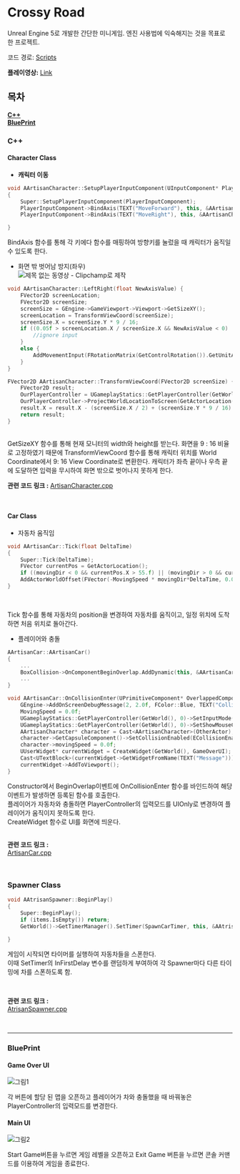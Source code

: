# **Crossy Road**
Unreal Engine 5로 개발한 간단한 미니게임. 엔진 사용법에 익숙해지는 것을 목표로 한 프로젝트.  

코드 경로: [Scripts](https://github.com/goguma1000/Crossy-Road/tree/main/Source/artisan)  

**플레이영상:** [Link](https://youtu.be/u_VU_70GmHw)
## **목차**   
**[C++](#c)**  
**[BluePrint](#blueprint)**

### **C++**
#### **Character Class** 
- **캐릭터 이동**
~~~cpp
void AArtisanCharacter::SetupPlayerInputComponent(UInputComponent* PlayerInputComponent)
{
	Super::SetupPlayerInputComponent(PlayerInputComponent);
	PlayerInputComponent->BindAxis(TEXT("MoveForward"), this, &AArtisanCharacter::UpDown);
	PlayerInputComponent->BindAxis(TEXT("MoveRight"), this, &AArtisanCharacter::LeftRight);

}
~~~   
BindAxis 함수를 통해 각 키에다 함수를 매핑하여 방향키를 눌렀을 때 캐릭터가 움직일 수 있도록 한다.  

- 화면 밖 벗어남 방지(좌우)  
![제목 없는 동영상 - Clipchamp로 제작](https://github.com/goguma1000/Crossy-Road/assets/102130574/7845570d-47df-449b-80d8-61c6ef71a03d)
~~~cpp
void AArtisanCharacter::LeftRight(float NewAxisValue) {
	FVector2D screenLocation;
	FVector2D screenSize;
	screenSize = GEngine->GameViewport->Viewport->GetSizeXY();
	screenLocation = TransformViewCoord(screenSize);
	screenSize.X = screenSize.Y * 9 / 16;
	if ((0.05f > screenLocation.X / screenSize.X && NewAxisValue < 0) || (screenLocation.X / screenSize.X> 0.95f && NewAxisValue > 0)) {
		//ignore input
	}
	else {
		AddMovementInput(FRotationMatrix(GetControlRotation()).GetUnitAxis(EAxis::Y), NewAxisValue * movingSpeed);
	}
}

FVector2D AArtisanCharacter::TransformViewCoord(FVector2D screenSize) {
	FVector2D result;
	OurPlayerController = UGameplayStatics::GetPlayerController(GetWorld(), 0);
	OurPlayerController->ProjectWorldLocationToScreen(GetActorLocation(), result);
	result.X = result.X - (screenSize.X / 2) + (screenSize.Y * 9 / 16) / 2;
	return result;
}
~~~  
</br>  
GetSizeXY 함수를 통해 현재 모니터의 width와 height를 받는다.  
화면을 9 : 16 비율로 고정하였기 때문에 TransformViewCoord 함수를 통해  
캐릭터 위치를 World Coordinate에서 9: 16 View Coordinate로 변환한다.  
캐릭터가 좌측 끝이나 우측 끝에 도달하면 입력을 무시하여 화면 밖으로 벗어나지 못하게 한다.  

</br>  

**관련 코드 링크 :** [ArtisanCharacter.cpp](https://github.com/goguma1000/Crossy-Road/blob/main/Source/artisan/Private/ArtisanCharacter.cpp)  

</br>  

#### **Car Class**  
- 자동차 움직임
~~~cpp
void AArtisanCar::Tick(float DeltaTime)
{
	Super::Tick(DeltaTime);
	FVector currentPos = GetActorLocation();
	if ((movingDir < 0 && currentPos.X > 55.f) || (movingDir > 0 && currentPos.X < -55.f)) SetActorLocation(FVector(55.0f * movingDir, currentPos.Y, currentPos.Z));
	AddActorWorldOffset(FVector(-MovingSpeed * movingDir*DeltaTime, 0.0f ,0.0f));
}
~~~  
</br>  

Tick 함수를 통해 자동차의 position을 변경하여 자동차를 움직이고, 일정 위치에 도착하면 처음 위치로 돌아간다.
</br>  


- 플레이어와 충돌
~~~cpp
AArtisanCar::AArtisanCar()
{
 	...
	BoxCollision->OnComponentBeginOverlap.AddDynamic(this, &AArtisanCar::OnCollisionEnter);
	...
}

void AArtisanCar::OnCollisionEnter(UPrimitiveComponent* OverlappedComponent, AActor* OtherActor, UPrimitiveComponent* OtherComp, int32 OtherBodyIndex, bool FromSweep, const FHitResult& SweepResult) {
	GEngine->AddOnScreenDebugMessage(2, 2.0f, FColor::Blue, TEXT("Collision Enter"));
	MovingSpeed = 0.0f;
	UGameplayStatics::GetPlayerController(GetWorld(), 0)->SetInputMode(FInputModeUIOnly());
	UGameplayStatics::GetPlayerController(GetWorld(), 0)->SetShowMouseCursor(true);
	AArtisanCharacter* character = Cast<AArtisanCharacter>(OtherActor);
	character->GetCapsuleComponent()->SetCollisionEnabled(ECollisionEnabled::NoCollision);
 	character->movingSpeed = 0.0f;
	UUserWidget* currentWidget = CreateWidget(GetWorld(), GameOverUI);
	Cast<UTextBlock>(currentWidget->GetWidgetFromName(TEXT("Message")))->SetText(FText::FromString("Game Over!"));
	currentWidget->AddToViewport();
}
~~~  

Constructor에서 BeginOverlap이벤트에 OnCollisionEnter 함수를 바인드하여 해당 이벤트가 발생하면 등록된 함수를 호출한다.  
플레이어가 자동차와 충돌하면 PlayerController의 입력모드를 UIOnly로 변경하여 플레이어가 움직이지 못하도록 한다.  
CreateWidget 함수로 UI를 화면에 띄운다.  
</br>  

**관련 코드 링크 :**  
    [ArtisanCar.cpp](https://github.com/goguma1000/Crossy-Road/blob/main/Source/artisan/Private/ArtisanCar.cpp)  
    
</br>

### **Spawner Class**  
~~~cpp
void AAtrisanSpawner::BeginPlay()
{
	Super::BeginPlay();
	if (items.IsEmpty()) return;
	GetWorld()->GetTimerManager().SetTimer(SpawnCarTimer, this, &AAtrisanSpawner::SpawnCar, spawnDelay, true, FMath::RandRange(0.0f, 5.0f));
	
}
~~~  
게임이 시작되면 타이머를 실행하여 자동차들을 스폰한다.  
이때 SetTimer의 InFirstDelay 변수를 랜덤하게 부여하여 각 Spawner마다 다른 타이밍에 차를 스폰하도록 함.  

</br>  

**관련 코드 링크 :**  
    [AtrisanSpawner.cpp](https://github.com/goguma1000/Crossy-Road/blob/main/Source/artisan/Private/AtrisanSpawner.cpp)    

</br>

---
### **BluePrint**
  #### Game Over UI
  ![그림1](https://github.com/goguma1000/Crossy-Road/assets/102130574/e726ad87-cecd-41f5-a23a-5c117a59630d)  

  각 버튼에 할당 된 맵을 오픈하고 플레이어가 차와 충돌했을 때 바꿔놓은 PlayerController의 입력모드를 변경한다.  

  #### Main UI
  ![그림2](https://github.com/goguma1000/Crossy-Road/assets/102130574/3591685a-d4ad-49a5-a05a-07c140cfd1b4)  

  Start Game버튼을 누르면 게임 레벨을 오픈하고 Exit Game 버튼을 누르면 콘솔 커맨드를 이용하여 게임을 종료한다.
